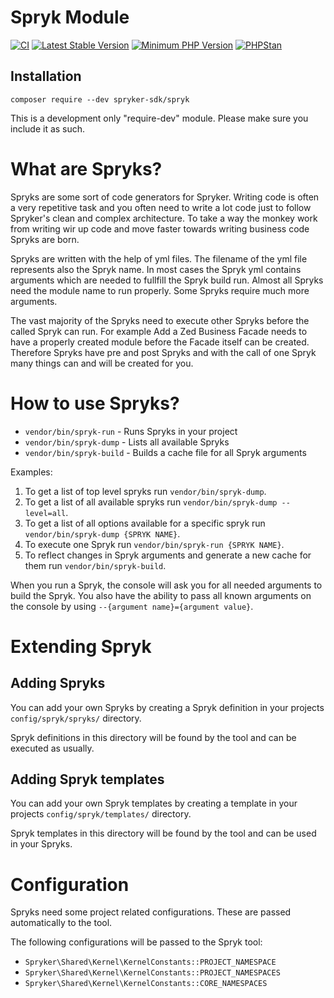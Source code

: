 # Spryk Module
[![CI](https://github.com/spryker-sdk/spryk/workflows/CI/badge.svg?branch=master)](https://github.com/spryker-sdk/spryk/actions?query=workflow%3ACI+branch%3Amaster)
[![Latest Stable Version](https://poser.pugx.org/spryker-sdk/spryk/v/stable.svg)](https://packagist.org/packages/spryker-sdk/spryk)
[![Minimum PHP Version](https://img.shields.io/badge/php-%3E%3D%208.3-8892BF.svg)](https://php.net/)
[![PHPStan](https://img.shields.io/badge/PHPStan-enabled-brightgreen.svg?style=flat)](https://github.com/phpstan/phpstan)

## Installation

```
composer require --dev spryker-sdk/spryk
```

This is a development only "require-dev" module. Please make sure you include it as such.

# What are Spryks?

Spryks are some sort of code generators for Spryker. Writing code is often a very repetitive task and you often need to write a lot code just to follow Spryker's clean and complex architecture.
To take a way the monkey work from writing wir up code and move faster towards writing business code Spryks are born.

Spryks are written with the help of yml files. The filename of the yml file represents also the Spryk name. In most cases the Spryk yml contains arguments which are needed to fullfill the Spryk build run. Almost all Spryks need the module name to run properly. Some Spryks require much more arguments.

The vast majority of the Spryks need to execute other Spryks before the called Spryk can run. For example Add a Zed Business Facade needs to have a properly created module before the Facade itself can be created. Therefore Spryks have pre and post Spryks and with the call of one Spryk many things can and will be created for you.

# How to use Spryks?

- `vendor/bin/spryk-run` - Runs Spryks in your project
- `vendor/bin/spryk-dump` - Lists all available Spryks
- `vendor/bin/spryk-build` - Builds a cache file for all Spryk arguments


Examples:

1. To get a list of top level spryks run `vendor/bin/spryk-dump`.
2. To get a list of all available spryks run `vendor/bin/spryk-dump --level=all`.
3. To get a list of all options available for a specific spryk run `vendor/bin/spryk-dump {SPRYK NAME}`.
4. To execute one Spryk run `vendor/bin/spryk-run {SPRYK NAME}`.
5. To reflect changes in Spryk arguments and generate a new cache for them run `vendor/bin/spryk-build`.

When you run a Spryk, the console will ask you for all needed arguments to build the Spryk. You also have the ability to pass all known arguments on the console by using `--{argument name}={argument value}`.

# Extending Spryk

## Adding Spryks

You can add your own Spryks by creating a Spryk definition in your projects `config/spryk/spryks/` directory.

Spryk definitions in this directory will be found by the tool and can be executed as usually.

## Adding Spryk templates

You can add your own Spryk templates by creating a template in your projects `config/spryk/templates/` directory.

Spryk templates in this directory will be found by the tool and can be used in your Spryks.

# Configuration

Spryks need some project related configurations. These are passed automatically to the tool.

The following configurations will be passed to the Spryk tool:

- `Spryker\Shared\Kernel\KernelConstants::PROJECT_NAMESPACE`
- `Spryker\Shared\Kernel\KernelConstants::PROJECT_NAMESPACES`
- `Spryker\Shared\Kernel\KernelConstants::CORE_NAMESPACES`
